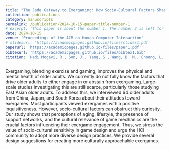 ```yaml
---
title: "The Jade Gateway to Exergaming: How Socio-Cultural Factors Shape Exergaming Among East Asian Older Adults"
collection: publications
category: manuscripts
permalink: /publication/2024-10-15-paper-title-number-1
# excerpt: 'This paper is about the number 1. The number 2 is left for future work.'
date: 2024-10-15
venue: 'Proceedings of the ACM on Human-Computer Interaction'
# slidesurl: 'https://academicpages.github.io/files/slides1.pdf'
paperurl: 'https://academicpages.github.io/files/paper1.pdf'
bibtexurl: 'https://academicpages.github.io/files/bibtex1.bib'
citation: 'Hadi Mogavi, R., Son, J., Yang, S., Wang, D. M., Choong, L., Alhilal, A., ... & Nacke, L. E. (2024). The Jade Gateway to Exergaming: How Socio-Cultural Factors Shape Exergaming Among East Asian Older Adults. Proceedings of the ACM on Human-Computer Interaction, 8(CHI PLAY), 1-34.'
---
```

Exergaming, blending exercise and gaming, improves the physical and mental health of older adults. We currently do not fully know the factors that drive older adults to either engage in or abstain from exergaming. Large-scale studies investigating this are still scarce, particularly those studying East Asian older adults. To address this, we interviewed 64 older adults from China, Japan, and South Korea about their attitudes toward exergames. Most participants viewed exergames with a positive inquisitiveness. However, socio-cultural factors can obstruct this curiosity. Our study shows that perceptions of aging, lifestyle, the presence of support networks, and the cultural relevance of game mechanics are the crucial factors influencing their exergame engagement. Thus, we stress the value of socio-cultural sensitivity in game design and urge the HCI community to adopt more diverse design practices. We provide several design suggestions for creating more culturally approachable exergames.